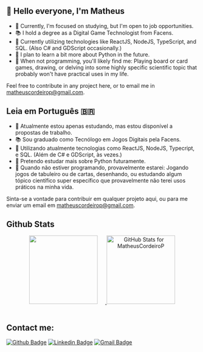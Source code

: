 <h2> 👋 Hello everyone, I'm Matheus </h2>

 - 🔨 Currently, I'm focused on studying, but I'm open to job opportunities.
 - 📚 I hold a degree as a Digital Game Technologist from Facens.
 - 🏡 Currently utilizing technologies like ReactJS, NodeJS, TypeScript, and SQL. (Also C# and GDScript occasionally.)
 - 🌱 I plan to learn a bit more about Python in the future.
 - 🎨 When not programming, you'll likely find me: Playing board or card games, drawing, or delving into some highly specific scientific topic that probably won't have practical uses in my life.

Feel free to contribute in any project here, or to email me in <a  href="mailto:matheuscordeirop@gmail.com" alt="Gmail" target="blank" >matheuscordeirop@gmail.com</a>.



<h2> Leia em Português 🇧🇷 </h2>

 - 🔨 Atualmente estou apenas estudando, mas estou disponível a propostas de trabalho.
 - 📚 Sou graduado como Tecnólogo em Jogos Digitais pela Facens.
 - 🏡 Utilizando atualmente tecnologias como ReactJS, NodeJS, Typecript, e SQL. (Além de C# e GDScript, às vezes.)
 - 🌱 Pretendo estudar mais sobre Python futuramente.
 - 🎨 Quando não estiver programando, provavelmente estarei: Jogando jogos de tabuleiro ou de cartas, desenhando, ou estudando algum tópico científico super específico que provavelmente não terei usos práticos na minha vida.

Sinta-se a vontade para contribuir em qualquer projeto aqui, ou para me enviar um email em <a  href="mailto:matheuscordeirop@gmail.com" alt="Gmail" target="blank"  >matheuscordeirop@gmail.com</a>.

<!--
Olá pessoa que está lendo o código desse README. Ignore essas imagens de placeholder aqui embaixo, finja que nem viu.

<h3> Essa é uma imagem com 1080px de altura! </h3>
<a> <img src="https://raw.githubusercontent.com/MatheusCordeiroP/MatheusCordeiroP/main/img/readme-1080.png" align="center" /> </a>

<h4> Essa é uma imagem com 180px de altura! </h4>
<a> <img src="https://raw.githubusercontent.com/MatheusCordeiroP/MatheusCordeiroP/main/img/readme-180.png" align="center" /> </a>
-->



<h2> Github Stats </h2>

<div align="center">
<a href="https://github.com/MatheusCordeiroP" > 
<img height="180em" src="https://github-readme-stats.vercel.app/api/top-langs/?username=MatheusCordeiroP&layout=compact&hide_progress=true&theme=darcula" style="margin-bottom: 20px; margin-right: 20px;" />

<img height="180em" alt="GitHub Stats for MatheusCordeiroP" src="https://github-readme-stats.vercel.app/api?username=MatheusCordeiroP&show_icons=true&theme=darcula" />
</a>
</div>



<h2> Contact me: </h2>

[![Github Badge](https://img.shields.io/badge/-Github-000?style=flat-square&logo=Github&logoColor=white&link=https://github.com/MatheusCordeiroP)](https://github.com/MatheusCordeiroP)
[![Linkedin Badge](https://img.shields.io/badge/-LinkedIn-blue?style=flat-square&logo=Linkedin&logoColor=white&link=https://www.linkedin.com/in/matheus-pereira-cordeiro/)](https://www.linkedin.com/in/matheus-pereira-cordeiro/)
[![Gmail Badge](https://img.shields.io/badge/-Gmail-c14438?style=flat-square&logo=Gmail&logoColor=white&link=mailto:matheuscordeirop@gmail.com)](mailto:matheuscordeirop@gmail.com)


<!--

**MatheusCordeiroP/MatheusCordeiroP** is a ✨ _special_ ✨ repository because its `README.md` (this file) appears on your GitHub profile.

-->
